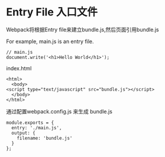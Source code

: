 # Entry File 入口文件
Webpack将根据Entry file来建立bundle.js,然后页面引用bundle.js

For example, main.js is an entry file.

    // main.js
    document.write('<h1>Hello World</h1>');
index.html

    <html>
      <body>
    <script type="text/javascript" src="bundle.js"></script>
      </body>
    </html>
通过配置webpack.config.js 来生成 bundle.js

    module.exports = {
      entry: './main.js',
      output: {
      	filename: 'bundle.js'
      }
    };